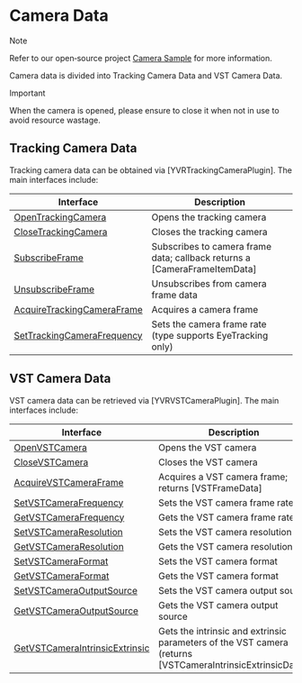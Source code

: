 # Camera Data

> [!note]
>
> Refer to our open‑source project [Camera Sample][camera-sample] for more information.

Camera data is divided into Tracking Camera Data and VST Camera Data.

> [!important]
>
> When the camera is opened, please ensure to close it when not in use to avoid resource wastage.

## Tracking Camera Data

Tracking camera data can be obtained via [YVRTrackingCameraPlugin]. The main interfaces include:

| Interface                                            | Description                                                               |
| ---------------------------------------------------- | ------------------------------------------------------------------------- |
| [OpenTrackingCamera][open-tracking]                  | Opens the tracking camera                                                 |
| [CloseTrackingCamera][close-tracking]                | Closes the tracking camera                                                |
| [SubscribeFrame][subscribe-frame]                    | Subscribes to camera frame data; callback returns a [CameraFrameItemData] |
| [UnsubscribeFrame][unsubscribe-frame]                | Unsubscribes from camera frame data                                       |
| [AcquireTrackingCameraFrame][acquire-tracking-frame] | Acquires a camera frame                                                   |
| [SetTrackingCameraFrequency][set-tracking-frequency] | Sets the camera frame rate (type supports EyeTracking only)               |

## VST Camera Data

VST camera data can be retrieved via [YVRVSTCameraPlugin]. The main interfaces include:

| Interface                                           | Description                                                                                               |
| --------------------------------------------------- | --------------------------------------------------------------------------------------------------------- |
| [OpenVSTCamera][open-vst]                           | Opens the VST camera                                                                                      |
| [CloseVSTCamera][close-vst]                         | Closes the VST camera                                                                                     |
| [AcquireVSTCameraFrame][acquire-vst-frame]          | Acquires a VST camera frame; returns [VSTFrameData]                                                       |
| [SetVSTCameraFrequency][set-vst-frequency]          | Sets the VST camera frame rate                                                                            |
| [GetVSTCameraFrequency][get-vst-frequency]          | Gets the VST camera frame rate                                                                            |
| [SetVSTCameraResolution][set-vst-resolution]        | Sets the VST camera resolution                                                                            |
| [GetVSTCameraResolution][get-vst-resolution]        | Gets the VST camera resolution                                                                            |
| [SetVSTCameraFormat][set-vst-format]                | Sets the VST camera format                                                                                |
| [GetVSTCameraFormat][get-vst-format]                | Gets the VST camera format                                                                                |
| [SetVSTCameraOutputSource][set-vst-output]          | Sets the VST camera output source                                                                         |
| [GetVSTCameraOutputSource][get-vst-output]          | Gets the VST camera output source                                                                         |
| [GetVSTCameraIntrinsicExtrinsic][get-vst-intrinsic] | Gets the intrinsic and extrinsic parameters of the VST camera (returns [VSTCameraIntrinsicExtrinsicData]) |

<!-- All hyperlinks definitions remain unchanged -->

[camera-sample]: https://github.com/PlayForDreamDevelopers/CameraSample-Unity
[tracking-plugin]: xref:YVR.Enterprise.Camera.YVRTrackingCameraPlugin
[open-tracking]: xref:YVR.Enterprise.Camera.YVRTrackingCameraPlugin.OpenTrackingCamera(YVR.Enterprise.Camera.TrackingCameraType)
[close-tracking]: xref:YVR.Enterprise.Camera.YVRTrackingCameraPlugin.CloseTrackingCamera(YVR.Enterprise.Camera.TrackingCameraType)
[subscribe-frame]: xref:YVR.Enterprise.Camera.YVRTrackingCameraPlugin.SubscribeFrame(YVR.Enterprise.Camera.TrackingCameraType,System.Action{YVR.Enterprise.Camera.CameraFrameItemData})
[frame-data]: xref:YVR.Enterprise.Camera.CameraFrameItemData
[unsubscribe-frame]: xref:YVR.Enterprise.Camera.YVRTrackingCameraPlugin.UnsubscribeFrame(YVR.Enterprise.Camera.TrackingCameraType)
[acquire-tracking-frame]: xref:YVR.Enterprise.Camera.YVRTrackingCameraPlugin.AcquireTrackingCameraFrame(YVR.Enterprise.Camera.TrackingCameraType,YVR.Enterprise.Camera.CameraFrameItemData@)
[set-tracking-frequency]: xref:YVR.Enterprise.Camera.YVRTrackingCameraPlugin.SetTrackingCameraFrequency(YVR.Enterprise.Camera.TrackingCameraType,System.Int32)
[vst-plugin]: xref:YVR.Enterprise.Camera.YVRVSTCameraPlugin
[open-vst]: xref:YVR.Enterprise.Camera.YVRVSTCameraPlugin.OpenVSTCamera
[close-vst]: xref:YVR.Enterprise.Camera.YVRVSTCameraPlugin.CloseVSTCamera
[acquire-vst-frame]: xref:YVR.Enterprise.Camera.YVRVSTCameraPlugin.AcquireVSTCameraFrame(YVR.Enterprise.Camera.VSTCameraFrameData@)
[set-vst-frequency]: xref:YVR.Enterprise.Camera.YVRVSTCameraPlugin.SetVSTCameraFrequency(YVR.Enterprise.Camera.VSTCameraFrequencyType)
[get-vst-frequency]: xref:YVR.Enterprise.Camera.YVRVSTCameraPlugin.GetVSTCameraFrequency(YVR.Enterprise.Camera.VSTCameraFrequencyType@)
[set-vst-resolution]: xref:YVR.Enterprise.Camera.YVRVSTCameraPlugin.SetVSTCameraResolution(YVR.Enterprise.Camera.VSTCameraResolutionType)
[get-vst-resolution]: xref:YVR.Enterprise.Camera.YVRVSTCameraPlugin.GetVSTCameraResolution(YVR.Enterprise.Camera.VSTCameraResolutionType@)
[set-vst-format]: xref:YVR.Enterprise.Camera.YVRVSTCameraPlugin.SetVSTCameraFormat(YVR.Enterprise.Camera.VSTCameraFormatType)
[get-vst-format]: xref:YVR.Enterprise.Camera.YVRVSTCameraPlugin.GetVSTCameraFormat(YVR.Enterprise.Camera.VSTCameraFormatType@)
[set-vst-output]: xref:YVR.Enterprise.Camera.YVRVSTCameraPlugin.SetVSTCameraOutputSource(YVR.Enterprise.Camera.VSTCameraSourceType)
[get-vst-output]: xref:YVR.Enterprise.Camera.YVRVSTCameraPlugin.GetVSTCameraOutputSource(YVR.Enterprise.Camera.VSTCameraSourceType@)
[get-vst-intrinsic]: xref:YVR.Enterprise.Camera.YVRVSTCameraPlugin.GetVSTCameraIntrinsicExtrinsic(YVR.Enterprise.Camera.YVREyeNumberType,YVR.Enterprise.Camera.VSTCameraIntrinsicExtrinsicData@)
[vst-frame-data]: xref:YVR.Enterprise.Camera.VSTCameraFrameData
[vst-intrinsic-extrinsic-data]: xref:YVR.Enterprise.Camera.VSTCameraIntrinsicExtrinsicData
